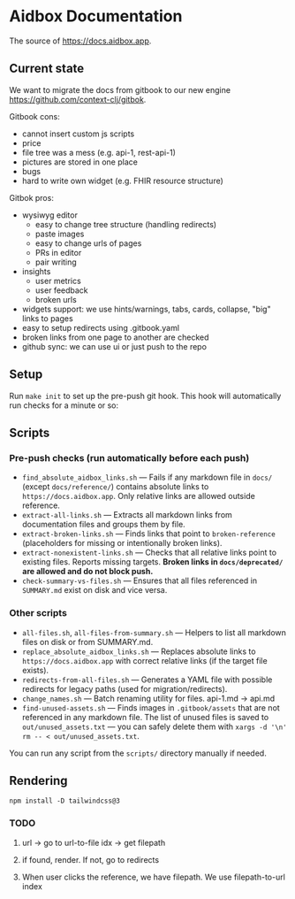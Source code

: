 # Aidbox Documentation
The source of https://docs.aidbox.app.


## Current state
We want to migrate the docs from gitbook to our new engine https://github.com/context-clj/gitbok.

Gitbook cons:
- cannot insert custom js scripts
- price
- file tree was a mess (e.g. api-1, rest-api-1)
- pictures are stored in one place
- bugs
- hard to write own widget (e.g. FHIR resource structure)

Gitbok pros:
- wysiwyg editor
    - easy to change tree structure (handling redirects)
    - paste images
    - easy to change urls of pages
    - PRs in editor
    - pair writing
- insights
    - user metrics
    - user feedback 
    - broken urls
- widgets support: we use hints/warnings, tabs, cards, collapse, "big" links to pages
- easy to setup redirects using .gitbook.yaml
- broken links from one page to another are checked
- github sync: we can use ui or just push to the repo

## Setup

Run `make init` to set up the pre-push git hook. This hook will automatically run checks for a minute or so:

## Scripts

### Pre-push checks (run automatically before each push)

- `find_absolute_aidbox_links.sh` — Fails if any markdown file in `docs/` (except `docs/reference/`) contains absolute links to `https://docs.aidbox.app`. Only relative links are allowed outside reference.
- `extract-all-links.sh` — Extracts all markdown links from documentation files and groups them by file.
- `extract-broken-links.sh` — Finds links that point to `broken-reference` (placeholders for missing or intentionally broken links).
- `extract-nonexistent-links.sh` — Checks that all relative links point to existing files. Reports missing targets. **Broken links in `docs/deprecated/` are allowed and do not block push.**
- `check-summary-vs-files.sh` — Ensures that all files referenced in `SUMMARY.md` exist on disk and vice versa.

### Other scripts

- `all-files.sh`, `all-files-from-summary.sh` — Helpers to list all markdown files on disk or from SUMMARY.md.
- `replace_absolute_aidbox_links.sh` — Replaces absolute links to `https://docs.aidbox.app` with correct relative links (if the target file exists).
- `redirects-from-all-files.sh` — Generates a YAML file with possible redirects for legacy paths (used for migration/redirects).
- `change_names.sh` — Batch renaming utility for files. api-1.md -> api.md
- `find-unused-assets.sh` — Finds images in `.gitbook/assets` that are not referenced in any markdown file. The list of unused files is saved to `out/unused_assets.txt` — you can safely delete them with `xargs -d '\n' rm -- < out/unused_assets.txt`.

You can run any script from the `scripts/` directory manually if needed.

## Rendering
```
npm install -D tailwindcss@3
```


### TODO

1. url -> go to url-to-file idx -> get filepath
2. if found, render. If not, go to redirects

3. When user clicks the reference, we have filepath. We use filepath-to-url index
